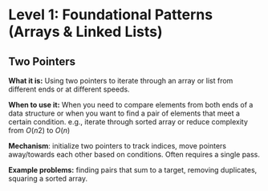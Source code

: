 # Level 1: Foundational Patterns (Arrays & Linked Lists)

## Two Pointers

**What it is:** Using two pointers to iterate through an array or list from different ends or at different speeds.

**When to use it:** When you need to compare elements from both ends of a data structure or when you want to find a pair of elements that meet a certain condition. e.g., iterate through sorted array or reduce complexity from $O(n2)$ to $O(n)$

**Mechanism**: initialize two pointers to track indices, move pointers away/towards each other based on conditions. Often requires a single pass.

**Example problems:** finding pairs that sum to a target, removing duplicates, squaring a sorted array.
